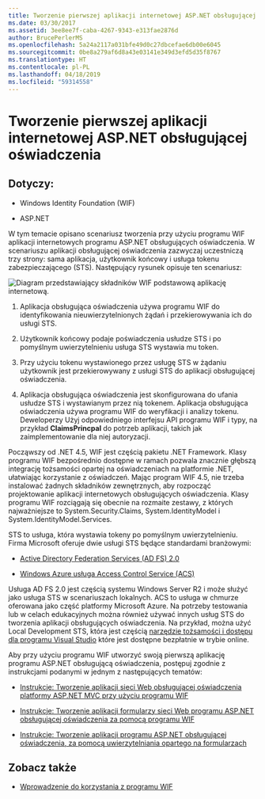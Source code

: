 ```yaml
---
title: Tworzenie pierwszej aplikacji internetowej ASP.NET obsługującej oświadczenia
ms.date: 03/30/2017
ms.assetid: 3ee8ee7f-caba-4267-9343-e313fae2876d
author: BrucePerlerMS
ms.openlocfilehash: 5a24a2117a031bfe49d0c27dbcefae6db00e6045
ms.sourcegitcommit: 0be8a279af6d8a43e03141e349d3efd5d35f8767
ms.translationtype: HT
ms.contentlocale: pl-PL
ms.lasthandoff: 04/18/2019
ms.locfileid: "59314558"
---
```

# <a name="building-my-first-claims-aware-aspnet-web-application"></a>Tworzenie pierwszej aplikacji internetowej ASP.NET obsługującej oświadczenia
## <a name="applies-to"></a>Dotyczy:  
  
-   Windows Identity Foundation (WIF)  
  
-   ASP.NET  
  
 W tym temacie opisano scenariusz tworzenia przy użyciu programu WIF aplikacji internetowych programu ASP.NET obsługujących oświadczenia. W scenariuszu aplikacji obsługującej oświadczenia zazwyczaj uczestniczą trzy strony: sama aplikacja, użytkownik końcowy i usługa tokenu zabezpieczającego (STS). Następujący rysunek opisuje ten scenariusz:  
  
 ![Diagram przedstawiający składników WIF podstawową aplikację internetową.](./media/building-my-first-claims-aware-aspnet-web-app/windows-identity-foundation-basic-web-application.gif)  
  
1. Aplikacja obsługująca oświadczenia używa programu WIF do identyfikowania nieuwierzytelnionych żądań i przekierowywania ich do usługi STS.  
  
2. Użytkownik końcowy podaje poświadczenia usłudze STS i po pomyślnym uwierzytelnieniu usługa STS wystawia mu token.  
  
3. Przy użyciu tokenu wystawionego przez usługę STS w żądaniu użytkownik jest przekierowywany z usługi STS do aplikacji obsługującej oświadczenia.  
  
4. Aplikacja obsługująca oświadczenia jest skonfigurowana do ufania usłudze STS i wystawianym przez nią tokenem. Aplikacja obsługująca oświadczenia używa programu WIF do weryfikacji i analizy tokenu. Deweloperzy Użyj odpowiedniego interfejsu API programu WIF i typy, na przykład **ClaimsPrincpal** do potrzeb aplikacji, takich jak zaimplementowanie dla niej autoryzacji.  
  
 Począwszy od .NET 4.5, WIF jest częścią pakietu .NET Framework. Klasy programu WIF bezpośrednio dostępne w ramach pozwala znacznie głębszą integrację tożsamości opartej na oświadczeniach na platformie .NET, ułatwiając korzystanie z oświadczeń. Mając program WIF 4.5, nie trzeba instalować żadnych składników zewnętrznych, aby rozpocząć projektowanie aplikacji internetowych obsługujących oświadczenia. Klasy programu WIF rozciągają się obecnie na rozmaite zestawy, z których najważniejsze to System.Security.Claims, System.IdentityModel i System.IdentityModel.Services.  
  
 STS to usługa, która wystawia tokeny po pomyślnym uwierzytelnieniu. Firma Microsoft oferuje dwie usługi STS będące standardami branżowymi:  
  
-   [Active Directory Federation Services (AD FS) 2.0](https://go.microsoft.com/fwlink/?LinkID=247516)
  
-   [Windows Azure usługa Access Control Service (ACS)](https://go.microsoft.com/fwlink/?LinkID=247517)
  
 Usługa AD FS 2.0 jest częścią systemu Windows Server R2 i może służyć jako usługa STS w scenariuszach lokalnych. ACS to usługa w chmurze oferowana jako część platformy Microsoft Azure. Na potrzeby testowania lub w celach edukacyjnych można również używać innych usług STS do tworzenia aplikacji obsługujących oświadczenia. Na przykład, można użyć Local Development STS, która jest częścią [narzędzie tożsamości i dostępu dla programu Visual Studio](https://go.microsoft.com/fwlink/?LinkID=245849) które jest dostępne bezpłatnie w trybie online.  
  
 Aby przy użyciu programu WIF utworzyć swoją pierwszą aplikację programu ASP.NET obsługującą oświadczenia, postępuj zgodnie z instrukcjami podanymi w jednym z następujących tematów:  
  
-   [Instrukcje: Tworzenie aplikacji sieci Web obsługującej oświadczenia platformy ASP.NET MVC przy użyciu programu WIF](../../../docs/framework/security/how-to-build-claims-aware-aspnet-mvc-web-app-using-wif.md)  
  
-   [Instrukcje: Tworzenie aplikacji formularzy sieci Web programu ASP.NET obsługującej oświadczenia za pomocą programu WIF](../../../docs/framework/security/how-to-build-claims-aware-aspnet-web-forms-app-using-wif.md)  
  
-   [Instrukcje: Tworzenie aplikacji programu ASP.NET obsługującej oświadczenia, za pomocą uwierzytelniania opartego na formularzach](../../../docs/framework/security/claims-aware-aspnet-app-forms-authentication.md)  
  
## <a name="see-also"></a>Zobacz także

- [Wprowadzenie do korzystania z programu WIF](../../../docs/framework/security/getting-started-with-wif.md)
